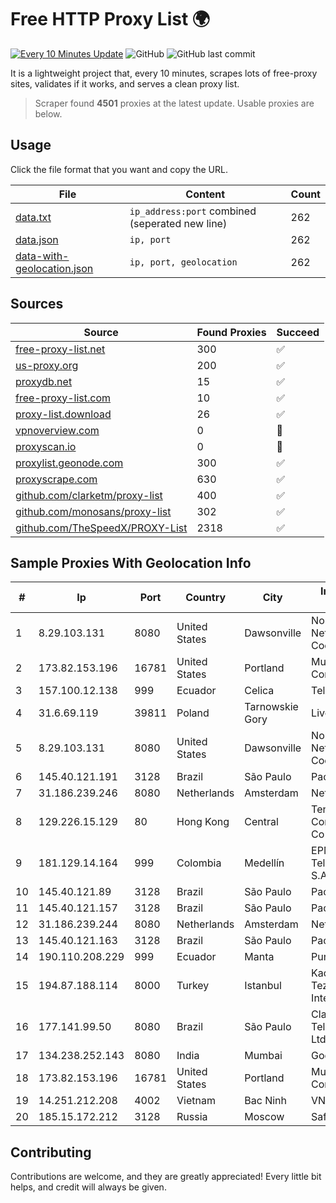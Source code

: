 
# Free HTTP Proxy List 🌍

[![Every 10 Minutes Update](https://github.com/mertguvencli/http-proxy-list/actions/workflows/main.yml/badge.svg?branch=main)](https://github.com/mertguvencli/http-proxy-list/actions/workflows/main.yml)
![GitHub](https://img.shields.io/github/license/mertguvencli/http-proxy-list)
![GitHub last commit](https://img.shields.io/github/last-commit/mertguvencli/http-proxy-list)

It is a lightweight project that, every 10 minutes, scrapes lots of free-proxy sites, validates if it works, and serves a clean proxy list.


> Scraper found **4501** proxies at the latest update. Usable proxies are below.

## Usage

Click the file format that you want and copy the URL.


|File|Content|Count|
|----|-------|-----|
|[data.txt](https://raw.githubusercontent.com/mertguvencli/http-proxy-list/main/proxy-list/data.txt)|`ip_address:port` combined (seperated new line)|262|
|[data.json](https://raw.githubusercontent.com/mertguvencli/http-proxy-list/main/proxy-list/data.json)|`ip, port`|262|
|[data-with-geolocation.json](https://raw.githubusercontent.com/mertguvencli/http-proxy-list/main/proxy-list/data-with-geolocation.json)|`ip, port, geolocation`|262|

## Sources

|Source|Found Proxies|Succeed|
|------|-------------|-------|
|[free-proxy-list.net](https://free-proxy-list.net)|300|✅|
|[us-proxy.org](https://www.us-proxy.org)|200|✅|
|[proxydb.net](http://proxydb.net)|15|✅|
|[free-proxy-list.com](https://free-proxy-list.com/?page=&port=&type%5B%5D=http&type%5B%5D=https&up_time=0&search=Search)|10|✅|
|[proxy-list.download](https://www.proxy-list.download/HTTP)|26|✅|
|[vpnoverview.com](https://vpnoverview.com/privacy/anonymous-browsing/free-proxy-servers)|0|🚫|
|[proxyscan.io](https://www.proxyscan.io)|0|🚫|
|[proxylist.geonode.com](https://proxylist.geonode.com/api/proxy-list?limit=300&page=1&sort_by=lastChecked&sort_type=desc&protocols=http,https)|300|✅|
|[proxyscrape.com](https://api.proxyscrape.com/v2/?request=displayproxies&protocol=http&timeout=10000&country=all&ssl=all&anonymity=all)|630|✅|
|[github.com/clarketm/proxy-list](https://raw.githubusercontent.com/clarketm/proxy-list/master/proxy-list-raw.txt)|400|✅|
|[github.com/monosans/proxy-list](https://raw.githubusercontent.com/monosans/proxy-list/main/proxies/http.txt)|302|✅|
|[github.com/TheSpeedX/PROXY-List](https://raw.githubusercontent.com/TheSpeedX/PROXY-List/master/http.txt)|2318|✅|


## Sample Proxies With Geolocation Info

|#|Ip|Port|Country|City|Internet Service Provider|
|-|--|----|-------|----|-------------------------|
|1|8.29.103.131|8080|United States|Dawsonville|North Georgia Network Cooperative, Inc|
|2|173.82.153.196|16781|United States|Portland|Multacom Corporation|
|3|157.100.12.138|999|Ecuador|Celica|Telconet S.A|
|4|31.6.69.119|39811|Poland|Tarnowskie Gory|Livenet sp. z o.o.|
|5|8.29.103.131|8080|United States|Dawsonville|North Georgia Network Cooperative, Inc|
|6|145.40.121.191|3128|Brazil|São Paulo|Packet Host, Inc.|
|7|31.186.239.246|8080|Netherlands|Amsterdam|NetSkope Inc|
|8|129.226.15.129|80|Hong Kong|Central|Tencent Cloud Computing (Beijing) Co|
|9|181.129.14.164|999|Colombia|Medellín|EPM Telecomunicaciones S.A. E.S.P.|
|10|145.40.121.89|3128|Brazil|São Paulo|Packet Host, Inc.|
|11|145.40.121.157|3128|Brazil|São Paulo|Packet Host, Inc.|
|12|31.186.239.244|8080|Netherlands|Amsterdam|NetSkope Inc|
|13|145.40.121.163|3128|Brazil|São Paulo|Packet Host, Inc.|
|14|190.110.208.229|999|Ecuador|Manta|Puntonet S.A|
|15|194.87.188.114|8000|Turkey|Istanbul|Kadir Huseyin Tezcan Nosspeed Internet Teknolojileri|
|16|177.141.99.50|8080|Brazil|São Paulo|Claro NXT Telecomunicacoes Ltda|
|17|134.238.252.143|8080|India|Mumbai|Google LLC|
|18|173.82.153.196|16781|United States|Portland|Multacom Corporation|
|19|14.251.212.208|4002|Vietnam|Bac Ninh|VNPT|
|20|185.15.172.212|3128|Russia|Moscow|SafeData LLC|



## Contributing

Contributions are welcome, and they are greatly appreciated! Every
little bit helps, and credit will always be given.

